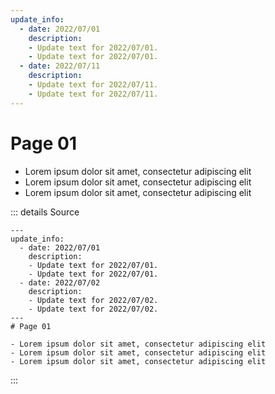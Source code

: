 ```yaml
---
update_info:
  - date: 2022/07/01
    description:
    - Update text for 2022/07/01.
    - Update text for 2022/07/01.
  - date: 2022/07/11
    description:
    - Update text for 2022/07/11.
    - Update text for 2022/07/11.
---
```

# Page 01

- Lorem ipsum dolor sit amet, consectetur adipiscing elit
- Lorem ipsum dolor sit amet, consectetur adipiscing elit
- Lorem ipsum dolor sit amet, consectetur adipiscing elit



::: details Source
````
---
update_info:
  - date: 2022/07/01
    description:
    - Update text for 2022/07/01.
    - Update text for 2022/07/01.
  - date: 2022/07/02
    description:
    - Update text for 2022/07/02.
    - Update text for 2022/07/02.
---
# Page 01

- Lorem ipsum dolor sit amet, consectetur adipiscing elit
- Lorem ipsum dolor sit amet, consectetur adipiscing elit
- Lorem ipsum dolor sit amet, consectetur adipiscing elit
````
:::
